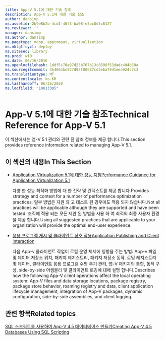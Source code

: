 ```yaml
---
title: App-V 5.1에 대한 기술 참조
description: App-V 5.1에 대한 기술 참조
author: dansimp
ms.assetid: 2b9e8b2b-4cd1-46f3-ba08-e3bc8d5c6127
ms.reviewer: ''
manager: dansimp
ms.author: dansimp
ms.pagetype: mdop, appcompat, virtualization
ms.mktglfcycl: deploy
ms.sitesec: library
ms.prod: w10
ms.date: 06/16/2016
ms.openlocfilehash: 1ddf5c70a97d23b767b13c8598f53dadc4d4b50a
ms.sourcegitcommit: 354664bc527d93f80687cd2eba70d1eea024c7c3
ms.translationtype: MT
ms.contentlocale: ko-KR
ms.lasthandoff: 06/26/2020
ms.locfileid: "10813305"
---
```

# <span data-ttu-id="46228-103">App-V 5.1에 대한 기술 참조</span><span class="sxs-lookup"><span data-stu-id="46228-103">Technical Reference for App-V 5.1</span></span>


<span data-ttu-id="46228-104">이 섹션에서는 앱-V 5.1 관리와 관련 된 참조 정보를 제공 합니다.</span><span class="sxs-lookup"><span data-stu-id="46228-104">This section provides reference information related to managing App-V 5.1.</span></span>

## <span data-ttu-id="46228-105">이 섹션의 내용</span><span class="sxs-lookup"><span data-stu-id="46228-105">In This Section</span></span>


-   [<span data-ttu-id="46228-106">Application Virtualization 5.1에 대한 성능 지침</span><span class="sxs-lookup"><span data-stu-id="46228-106">Performance Guidance for Application Virtualization 5.1</span></span>](performance-guidance-for-application-virtualization-51.md)

    <span data-ttu-id="46228-107">다양 한 성능 최적화 방법에 대 한 전략 및 컨텍스트를 제공 합니다.</span><span class="sxs-lookup"><span data-stu-id="46228-107">Provides strategy and context for a number of performance optimization practices.</span></span> <span data-ttu-id="46228-108">일부 방법은 지원 되 고 테스트 된 경우에도 적용 되지 않습니다.</span><span class="sxs-lookup"><span data-stu-id="46228-108">Not all practices will be applicable although they are supported and have been tested.</span></span> <span data-ttu-id="46228-109">조직에 적용 되는 모든 제안 된 방법을 사용 하 여 최적의 최종 사용자 환경을 제공 합니다.</span><span class="sxs-lookup"><span data-stu-id="46228-109">Using all suggested practices that are applicable to your organization will provide the optimal end-user experience.</span></span>

-   [<span data-ttu-id="46228-110">응용 프로그램 게시 및 클라이언트 상호 작용</span><span class="sxs-lookup"><span data-stu-id="46228-110">Application Publishing and Client Interaction</span></span>](application-publishing-and-client-interaction51.md)

    <span data-ttu-id="46228-111">다음 App-v 클라이언트 작업이 로컬 운영 체제에 영향을 주는 방법: App-v 파일 및 데이터 저장소 위치, 패키지 레지스트리, 패키지 저장소 동작, 로밍 레지스트리 및 데이터, 클라이언트 응용 프로그램 수명 주기 관리, 앱-V 패키지의 통합, 동적 구성, side-by-side 어셈블리 및 클라이언트 로깅에 대해 설명 합니다.</span><span class="sxs-lookup"><span data-stu-id="46228-111">Describes how the following App-V client operations affect the local operating system: App-V files and data storage locations, package registry, package store behavior, roaming registry and data, client application lifecycle management, integration of App-V packages, dynamic configuration, side-by-side assemblies, and client logging.</span></span>






## <span data-ttu-id="46228-112">관련 항목</span><span class="sxs-lookup"><span data-stu-id="46228-112">Related topics</span></span>


[<span data-ttu-id="46228-113">SQL 스크립트를 사용하여 App-V 4.5 데이터베이스 만들기</span><span class="sxs-lookup"><span data-stu-id="46228-113">Creating App-V 4.5 Databases Using SQL Scripting</span></span>](../solutions/creating-app-v-45-databases-using-sql-scripting.md)

 

 





